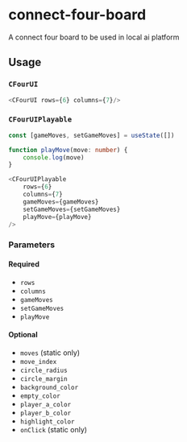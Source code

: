 # connect-four-board

A connect four board to be used in local ai platform

## Usage

### `CFourUI`

```TypeScript
<CFourUI rows={6} columns={7}/>
```

### `CFourUIPlayable`

```TypeScript
const [gameMoves, setGameMoves] = useState([])

function playMove(move: number) {
    console.log(move)
}

<CFourUIPlayable
    rows={6}
    columns={7}
    gameMoves={gameMoves}
    setGameMoves={setGameMoves}
    playMove={playMove}
/>
```

### Parameters

#### Required

-   `rows`
-   `columns`
-   `gameMoves`
-   `setGameMoves`
-   `playMove`

#### Optional

-   `moves` (static only)
-   `move_index`
-   `circle_radius`
-   `circle_margin`
-   `background_color`
-   `empty_color`
-   `player_a_color`
-   `player_b_color`
-   `highlight_color`
-   `onClick` (static only)
